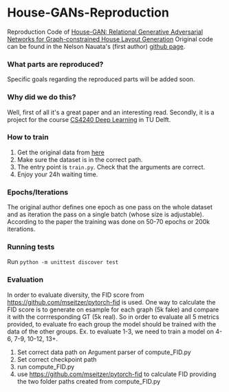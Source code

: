 # House-GANs-Reproduction
Reproduction Code of [House-GAN: Relational Generative Adversarial Networks for Graph-constrained House Layout Generation](https://arxiv.org/abs/2003.06988)
Original code can be found in the Nelson Nauata's (first author) [github page](https://github.com/ennauata/housegan).

### What parts are reproduced?
Specific goals regarding the reproduced parts will be added soon.

### Why did we do this?
Well, first of all it's a great paper and an interesting read.
Secondly, it is a project for the course [CS4240 Deep Learning](https://studiegids.tudelft.nl/a101_displayCourse.do?course_id=57391&_NotifyTextSearch_) in TU Delft.

### How to train
1. Get the original data from [here](https://www.dropbox.com/sh/p707nojabzf0nhi/AAB4UPwW0EgHhbQuHyq60tCKa?dl=0)
2. Make sure the dataset is in the correct path.
3. The entry point is `train.py`. Check that the arguments are correct. 
4. Enjoy your 24h waiting time.

### Epochs/Iterations
The original author defines one epoch as one pass on the whole dataset and as iteration the pass on a single batch (whose size is adjustable). According to the paper the training was done on 50-70 epochs or 200k iterations.

### Running tests
Run `python -m unittest discover test`

### Evaluation
In order to evaluate diversity, the FID score from https://github.com/mseitzer/pytorch-fid is used. One way to calculate the FID score is to generate on esample for each graph (5k fake) and compare it with the corrresponding GT (5k real).
So in order to evaluate all 5 metrics provided, to evaluate fro each group the model should be trained with the data of the other groups. Ex. to evaluate 1-3, we need to train a model on 4-6, 7-9, 10-12, 13+.
1. Set correct data path on Argument parser of compute_FID.py
2. Set correct checkpoint path
3. run compute_FID.py
4. use https://github.com/mseitzer/pytorch-fid to calculate FID providing the two folder paths created from compute_FID.py
